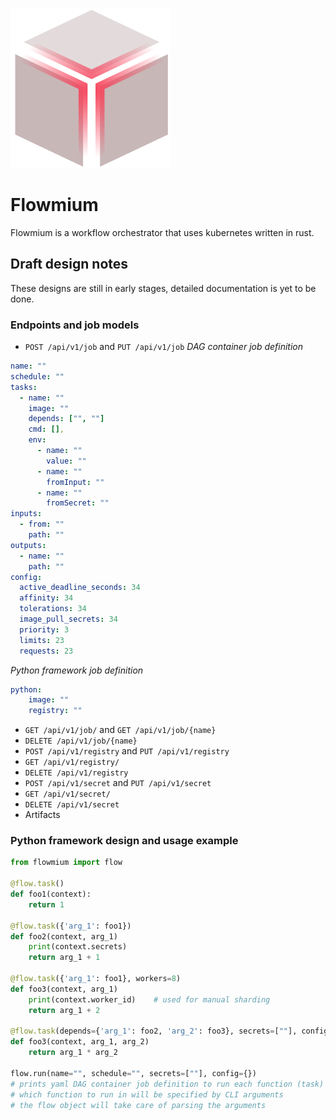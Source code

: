 ![](logo.svg)

# Flowmium

Flowmium is a workflow orchestrator that uses kubernetes written in rust.

## Draft design notes

These designs are still in early stages, detailed documentation is yet to be done.

### Endpoints and job models

-   `POST /api/v1/job` and `PUT /api/v1/job`
    _DAG container job definition_

```yaml
name: ""
schedule: ""
tasks:
  - name: ""
    image: ""
    depends: ["", ""]
    cmd: [],
    env:
      - name: ""
        value: ""
      - name: ""
        fromInput: ""
      - name: ""
        fromSecret: ""
inputs:
  - from: ""
    path: ""
outputs:
  - name: ""
    path: ""
config:
  active_deadline_seconds: 34
  affinity: 34
  tolerations: 34
  image_pull_secrets: 34
  priority: 3
  limits: 23
  requests: 23
```

_Python framework job definition_

```yaml
python:
    image: ""
    registry: ""
```

-   `GET /api/v1/job/` and `GET /api/v1/job/{name}`
-   `DELETE /api/v1/job/{name}`
-   `POST /api/v1/registry` and `PUT /api/v1/registry`
-   `GET /api/v1/registry/`
-   `DELETE /api/v1/registry`
-   `POST /api/v1/secret` and `PUT /api/v1/secret`
-   `GET /api/v1/secret/`
-   `DELETE /api/v1/secret`
-   Artifacts

### Python framework design and usage example

```python
from flowmium import flow

@flow.task()
def foo1(context):
    return 1

@flow.task({'arg_1': foo1})
def foo2(context, arg_1)
    print(context.secrets)
    return arg_1 + 1

@flow.task({'arg_1': foo1}, workers=8)
def foo3(context, arg_1)
    print(context.worker_id)    # used for manual sharding
    return arg_1 + 2

@flow.task(depends={'arg_1': foo2, 'arg_2': foo3}, secrets=[""], config={})
def foo3(context, arg_1, arg_2)
    return arg_1 * arg_2

flow.run(name="", schedule="", secrets=[""], config={})
# prints yaml DAG container job definition to run each function (task) as a pod
# which function to run in will be specified by CLI arguments
# the flow object will take care of parsing the arguments
```
